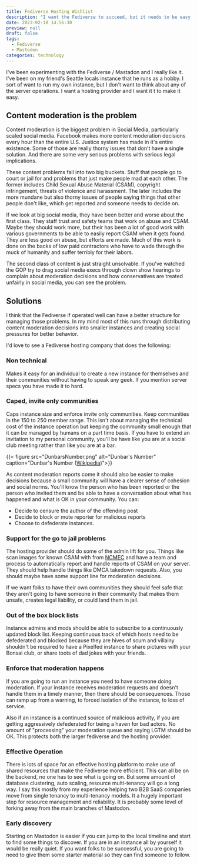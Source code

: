 ```yaml
---
title: Fediverse Hosting Wishlist
description: "I want the Fediverse to succeed, but it needs to be easy for laypersons to start and run their own small communities, here is how to make it work."
date: 2023-02-10 14:56:30
preview: null
draft: false
tags:
  - Fediverse
  - Mastodon
categories: technology
---
```

I've been experimenting with the Fediverse / Mastadon and I really like it.  I've been on my friend's Seattle locals instance that he runs as a hobby. I sort of want to run my own instance, but I don't want to think about any of the server operations. I want a hosting provider and I want it t to make it easy.

## Content moderation is the problem
Content moderation is the biggest problem in Social Media, particularly scaled social media.  Facebook makes more content moderation decisions every hour than the entire U.S. Justice system has made in it's entire existence. Some of those are really thorny issues that don't have a single solution. And there are some very serious problems with serious legal implications.

These content problems fall into two big buckets. Stuff that people go to court or jail for and problems that just make people mad at each other. The former includes Child Sexual Abuse Material (CSAM), copyright infringement, threats of violence and harassment. The later includes the more mundane but also thorny issues of people saying things that other people don't like, which get reported and someone needs to decide on. 

If we look at big social media, they have been better and worse about the first class. They staff trust and safety teams that work on abuse and CSAM. Maybe they should work more, but their has been a lot of good work with various governments to be able to easily report CSAM when it gets found.  They are less good on abuse, but efforts are made.  Much of this work is done on the backs of low paid contractors who have to wade through the muck of humanity and suffer terribly for their labors.

The second class of content is just straight unsolvable.  If you've watched the GOP try to drag social media execs through clown show hearings to complain about moderation decisions and how conservatives are treated unfairly in social media, you can see the problem. 

## Solutions
I think that the Fediverse if operated well can have a better structure for managing those problems. In my mind most of this runs through distributing content moderation decisions into smaller instances and creating social pressures for better behavior. 

I'd love to see a Fediverse hosting company that does the following: 

### Non technical 
Makes it easy for an individual to create a new instance for themselves and their communities without having to speak any geek.  If you mention server specs you have made it to hard.

### Caped, invite only communities
Caps instance size and enforce invite only communities.  Keep communities in the 150 to 250 member range. This isn't about managing the technical cost of the instance operation but keeping the community small enough that it can be managed by humans on a part time basis.  If you have to extend an invitation to my personal community, you'll be have like you are at a social club meeting rather than like you are at a bar. 

{{< figure src="DunbarsNumber.png" alt="Dunbar's Number" caption="Dunbar's Number ([Wikipedia](https://commons.wikimedia.org/wiki/File:DunbarsNumber.png))">}}

As content moderation reports come it should also be easier to make decisions because a small community will have a clearer sense of cohesion and social norms.  You'll know the person who has been reported or the person who invited them and be able to have a conversation about what has happened and what is OK in your community.  You can:
* Decide to censure the author of the offending post
* Decide to block or mute reporter for malicious reports
* Choose to defederate instances.

### Support for the go to jail problems
The hosting provider should do some of the admin lift for you. Things like scan images for known CSAM with from [NCMEC](https://www.missingkids.org/HOME) and have a team and process to automatically report and handle reports of CSAM on your server.  They should help handle things like DMCA takedown requests. Also, you should maybe have some support line for moderation decisions. 

If we want folks to have their own communities they should feel safe that they aren't going to have someone in their community that makes them unsafe, creates legal liability, or could land them in jail.

### Out of the box block lists
Instance admins and mods should be able to subscribe to a continuously updated block list.  Keeping continuous track of which hosts need to be defederated and blocked because they are hives of scum and villainy shouldn't be required to have a Pixelfed instance to share pictures with your Bonsai club, or share toots of dad jokes with your friends.

### Enforce that moderation happens
If you are going to run an instance you need to have someone doing moderation. If your instance receives moderation requests and doesn't handle them in a timely manner, then there should be consequences.  Those can ramp up from a warning, to forced isolation of the instance, to loss of service.

Also if an instance is a continued source of malicious activity, if you are getting aggressively defederated for being a haven for bad actors. No amount of "processing" your moderation queue and saying LGTM should be OK.  This protects both the larger fediverse and the hosting provider.

### Effective Operation 
There is lots of space for an effective hosting platform to make use of shared resources that make the Fediverse more efficient. This can all be on the backend, no one has to see what is going on. But some amount of database clustering, auto scaling, resource multi-tenancy will go a long way.  I say this mostly from my experience helping two B2B SaaS companies move from single tenancy to multi-tenancy models.  It a hugely important step for resource management and reliability.  It is probably some level of forking away from the main branches of Mastodon. 

### Early discovery

Starting on Mastodon is easier if you can jump to the local timeline and start to find some things to discover.  If you are in an instance all by yourself it would be really quiet.  If you want folks to be successful, you are going to need to give them some starter material so they can find someone to follow.
